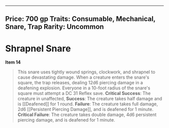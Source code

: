
---
Price: 700 gp
Traits: Consumable, Mechanical, Snare, Trap
Rarity: Uncommon
---

# Shrapnel Snare

**Item 14**

> This snare uses tightly wound springs, clockwork, and shrapnel to cause devastating damage. When a creature enters the snare's square, the trap releases, dealing 12d6 piercing damage in a deafening explosion. Everyone in a 10-foot radius of the snare's square must attempt a DC 31 Reflex save.
**Critical Success**: The creature in unaffected,
**Success**: The creature takes half damage and is [[Deafened]] for 1 round.
**Failure**: The creature takes full damage, 2d6 [[Persistent Piercing Damage]], and is deafened for 1 minute.
**Critical Failure**: The creature takes double damage, 4d6 persistent piercing damage, and is deafened for 1 minute.

